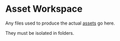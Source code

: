 # Asset Workspace

Any files used to produce the actual [assets](../assets) go here.

They must be isolated in folders.
